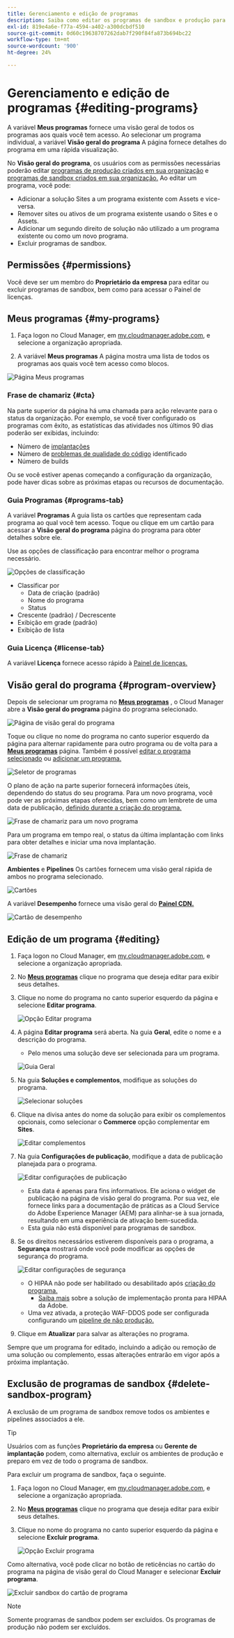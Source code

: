 ```yaml
---
title: Gerenciamento e edição de programas
description: Saiba como editar os programas de sandbox e produção para ajustar as opções depois de criá-las.
exl-id: 819e4a6e-f77a-4594-a402-a300dcbdf510
source-git-commit: 0d60c19638707262dab7f290f84fa873b694bc22
workflow-type: tm+mt
source-wordcount: '900'
ht-degree: 24%

---
```



# Gerenciamento e edição de programas {#editing-programs}

A variável **Meus programas** fornece uma visão geral de todos os programas aos quais você tem acesso. Ao selecionar um programa individual, a variável **Visão geral do programa** A página fornece detalhes do programa em uma rápida visualização.

No **Visão geral do programa**, os usuários com as permissões necessárias poderão editar [programas de produção criados em sua organização](creating-production-programs.md) e [programas de sandbox criados em sua organização.](creating-sandbox-programs.md) Ao editar um programa, você pode:

* Adicionar a solução Sites a um programa existente com Assets e vice-versa.
* Remover sites ou ativos de um programa existente usando o Sites e o Assets.
* Adicionar um segundo direito de solução não utilizado a um programa existente ou como um novo programa.
* Excluir programas de sandbox.

## Permissões {#permissions}

Você deve ser um membro do **Proprietário da empresa** para editar ou excluir programas de sandbox, bem como para acessar o Painel de licenças.

## Meus programas {#my-programs}

1. Faça logon no Cloud Manager, em [my.cloudmanager.adobe.com](https://my.cloudmanager.adobe.com/), e selecione a organização apropriada.

1. A variável **Meus programas** A página mostra uma lista de todos os programas aos quais você tem acesso como blocos.

![Página Meus programas](/help/implementing/cloud-manager/assets/my-programs.png)

### Frase de chamariz {#cta}

Na parte superior da página há uma chamada para ação relevante para o status da organização. Por exemplo, se você tiver configurado os programas com êxito, as estatísticas das atividades nos últimos 90 dias poderão ser exibidas, incluindo:

* Número de [implantações](/help/implementing/cloud-manager/deploy-code.md)
* Número de [problemas de qualidade do código](/help/implementing/cloud-manager/code-quality-testing.md) identificado
* Número de builds

Ou se você estiver apenas começando a configuração da organização, pode haver dicas sobre as próximas etapas ou recursos de documentação.

### Guia Programas {#programs-tab}

A variável **Programas** A guia lista os cartões que representam cada programa ao qual você tem acesso. Toque ou clique em um cartão para acessar a **Visão geral do programa** página do programa para obter detalhes sobre ele.

Use as opções de classificação para encontrar melhor o programa necessário.

![Opções de classificação](/help/implementing/cloud-manager/assets/my-programs-sorting.png)

* Classificar por
   * Data de criação (padrão)
   * Nome do programa
   * Status
* Crescente (padrão) / Decrescente
* Exibição em grade (padrão)
* Exibição de lista

### Guia Licença {#license-tab}

A variável **Licença** fornece acesso rápido à [Painel de licenças.](/help/implementing/cloud-manager/license-dashboard.md)

## Visão geral do programa {#program-overview}

Depois de selecionar um programa no **[Meus programas](#my-programs)** , o Cloud Manager abre a **Visão geral do programa** página do programa selecionado.

![Página de visão geral do programa](/help/implementing/cloud-manager/assets/program-overview.png)

Toque ou clique no nome do programa no canto superior esquerdo da página para alternar rapidamente para outro programa ou de volta para a **[Meus programas](#my-programs)** página. Também é possível [editar o programa selecionado](#editing) ou [adicionar um programa.](/help/implementing/cloud-manager/getting-access-to-aem-in-cloud/creating-production-programs.md)

![Seletor de programas](/help/implementing/cloud-manager/assets/program-switcher.png)

O plano de ação na parte superior fornecerá informações úteis, dependendo do status do seu programa. Para um novo programa, você pode ver as próximas etapas oferecidas, bem como um lembrete de uma data de publicação, [definido durante a criação do programa.](/help/implementing/cloud-manager/getting-access-to-aem-in-cloud/editing-programs.md)

![Frase de chamariz para um novo programa](/help/implementing/cloud-manager/assets/info-banner-new-program.png)

Para um programa em tempo real, o status da última implantação com links para obter detalhes e iniciar uma nova implantação.

![Frase de chamariz](/help/implementing/cloud-manager/assets/info-banner.png)

**Ambientes** e **Pipelines** Os cartões fornecem uma visão geral rápida de ambos no programa selecionado.

![Cartões](/help/implementing/cloud-manager/assets/environments-pipelines.png)

A variável **Desempenho** fornece uma visão geral do **[Painel CDN.](/help/implementing/cloud-manager/cdn-performance.md)**

![Cartão de desempenho](/help/implementing/cloud-manager/assets/cdn-performance-dashboard.png)

## Edição de um programa {#editing}

1. Faça logon no Cloud Manager, em [my.cloudmanager.adobe.com](https://my.cloudmanager.adobe.com/), e selecione a organização apropriada.

1. No **[Meus programas](#my-programs)** clique no programa que deseja editar para exibir seus detalhes.

1. Clique no nome do programa no canto superior esquerdo da página e selecione **Editar programa**.

   ![Opção Editar programa](assets/edit-program-overview.png)

1. A página **Editar programa** será aberta. Na guia **Geral**, edite o nome e a descrição do programa.

   * Pelo menos uma solução deve ser selecionada para um programa.

   ![Guia Geral](assets/edit-program-prod1.png)

1. Na guia **Soluções e complementos**, modifique as soluções do programa.

   ![Selecionar soluções](assets/edit-prg.png)

1. Clique na divisa antes do nome da solução para exibir os complementos opcionais, como selecionar o **Commerce** opção complementar em **Sites**.

   ![Editar complementos](assets/edit-program-add-on.png)

1. Na guia **Configurações de publicação**, modifique a data de publicação planejada para o programa.

   ![Editar configurações de publicação](assets/edit-program-go-live.png)

   * Esta data é apenas para fins informativos. Ele aciona o widget de publicação na página de visão geral do programa. Por sua vez, ele fornece links para a documentação de práticas as a Cloud Service do Adobe Experience Manager (AEM) para alinhar-se à sua jornada, resultando em uma experiência de ativação bem-sucedida.
   * Esta guia não está disponível para programas de sandbox.

1. Se os direitos necessários estiverem disponíveis para o programa, a **Segurança** mostrará onde você pode modificar as opções de segurança do programa.

   ![Editar configurações de segurança](assets/edit-program-security.png)

   * O HIPAA não pode ser habilitado ou desabilitado após [criação do programa.](/help/implementing/cloud-manager/getting-access-to-aem-in-cloud/creating-production-programs.md)
      * [Saiba mais](https://www.adobe.com/go/hipaa-ready) sobre a solução de implementação pronta para HIPAA da Adobe.
   * Uma vez ativada, a proteção WAF-DDOS pode ser configurada configurando um [pipeline de não produção.](/help/implementing/cloud-manager/configuring-pipelines/configuring-non-production-pipelines.md)

1. Clique em **Atualizar** para salvar as alterações no programa.

Sempre que um programa for editado, incluindo a adição ou remoção de uma solução ou complemento, essas alterações entrarão em vigor após a próxima implantação.

## Exclusão de programas de sandbox {#delete-sandbox-program}

A exclusão de um programa de sandbox remove todos os ambientes e pipelines associados a ele.

>[!TIP]
>
>Usuários com as funções **Proprietário da empresa** ou **Gerente de implantação** podem, como alternativa, excluir os ambientes de produção e preparo em vez de todo o programa de sandbox.

Para excluir um programa de sandbox, faça o seguinte.

1. Faça logon no Cloud Manager, em [my.cloudmanager.adobe.com](https://my.cloudmanager.adobe.com/), e selecione a organização apropriada.

1. No **[Meus programas](#my-programs)** clique no programa que deseja editar para exibir seus detalhes.

1. Clique no nome do programa no canto superior esquerdo da página e selecione **Excluir programa**.

   ![Opção Excluir programa](assets/delete-sandbox1.png)

Como alternativa, você pode clicar no botão de reticências no cartão do programa na página de visão geral do Cloud Manager e selecionar **Excluir programa**.

![Excluir sandbox do cartão de programa](assets/delete-sandbox2.png)

>[!NOTE]
>
>Somente programas de sandbox podem ser excluídos. Os programas de produção não podem ser excluídos.
